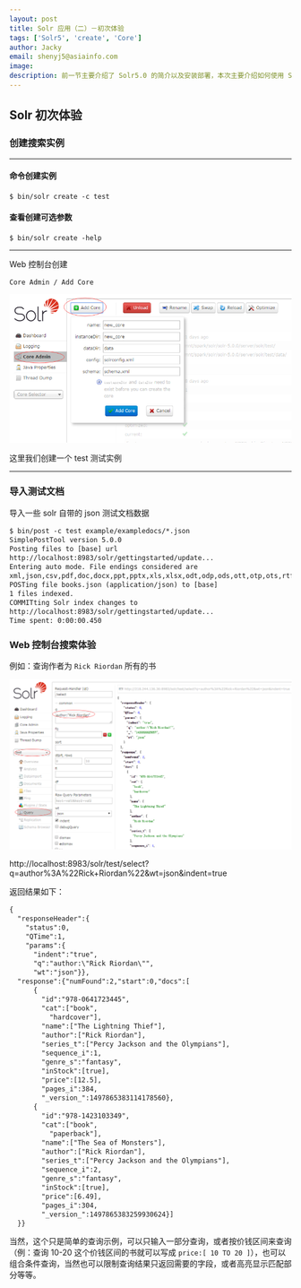 ```yaml
---
layout: post
title: Solr 应用（二）－初次体验
tags: ['Solr5', 'create', 'Core']
author: Jacky
email: shenyj5@asiainfo.com
image:
description: 前一节主要介绍了 Solr5.0 的简介以及安装部署，本次主要介绍如何使用 Solr 做一些简单的搜索任务
---
```


## Solr 初次体验
### 创建搜索实例

----------

#### 命令创建实例

	$ bin/solr create -c test

#### 查看创建可选参数

	$ bin/solr create -help

----------

Web 控制台创建

	Core Admin / Add Core

![Web 控制台创建索引](/images/solr-2-1.png)

这里我们创建一个 test 测试实例

----------

### 导入测试文档
导入一些 solr 自带的 json 测试文档数据

	$ bin/post -c test example/exampledocs/*.json
	SimplePostTool version 5.0.0
	Posting files to [base] url http://localhost:8983/solr/gettingstarted/update...
	Entering auto mode. File endings considered are
	xml,json,csv,pdf,doc,docx,ppt,pptx,xls,xlsx,odt,odp,ods,ott,otp,ots,rtf,htm,html,txt,log
	POSTing file books.json (application/json) to [base]
	1 files indexed.
	COMMITting Solr index changes to http://localhost:8983/solr/gettingstarted/update...
	Time spent: 0:00:00.450

### Web 控制台搜索体验
例如：查询作者为 `Rick Riordan` 所有的书

![Web 控制台 query 测试](/images/solr-2-2.png)

http://localhost:8983/solr/test/select?q=author%3A%22Rick+Riordan%22&wt=json&indent=true

返回结果如下：

	{
	  "responseHeader":{
	    "status":0,
	    "QTime":1,
	    "params":{
	      "indent":"true",
	      "q":"author:\"Rick Riordan\"",
	      "wt":"json"}},
	  "response":{"numFound":2,"start":0,"docs":[
	      {
	        "id":"978-0641723445",
	        "cat":["book",
	          "hardcover"],
	        "name":["The Lightning Thief"],
	        "author":["Rick Riordan"],
	        "series_t":["Percy Jackson and the Olympians"],
	        "sequence_i":1,
	        "genre_s":"fantasy",
	        "inStock":[true],
	        "price":[12.5],
	        "pages_i":384,
	        "_version_":1497865383114178560},
	      {
	        "id":"978-1423103349",
	        "cat":["book",
	          "paperback"],
	        "name":["The Sea of Monsters"],
	        "author":["Rick Riordan"],
	        "series_t":["Percy Jackson and the Olympians"],
	        "sequence_i":2,
	        "genre_s":"fantasy",
	        "inStock":[true],
	        "price":[6.49],
	        "pages_i":304,
	        "_version_":1497865383259930624}]
	  }}

当然，这个只是简单的查询示例，可以只输入一部分查询，或者按价钱区间来查询（例：查询 10-20 这个价钱区间的书就可以写成 `price:[ 10 TO 20 ]`），也可以组合条件查询，当然也可以限制查询结果只返回需要的字段，或者高亮显示匹配部分等等。
